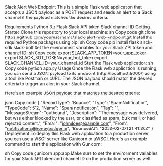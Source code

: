 Slack Alert Web Endpoint
This is a simple Flask web application that accepts a JSON payload as a POST request and sends an alert to a Slack channel if the payload matches the desired criteria.

Requirements
Python 3.x
Flask
Slack API token
Slack channel ID
Getting Started
Clone this repository to your local machine:
sh
Copy code
git clone https://github.com/yourusername/slack-alert-web-endpoint.git
Install the required Python packages using pip:
sh
Copy code
pip install flask slack-sdk slack-bolt
Set the environment variables for your Slack API token and channel ID:
sh
Copy code
export SLACK_APP_TOKEN=your_app_token
export SLACK_BOT_TOKEN=your_bot_token
export SLACK_CHANNEL_ID=your_channel_id
Start the Flask web application:
sh
Copy code
python app.py
Usage
Once the Flask web application is running, you can send a JSON payload to its endpoint (http://localhost:5000/) using a tool like Postman or cURL. The JSON payload should match the desired criteria to trigger an alert in your Slack channel.

Here's an example JSON payload that matches the desired criteria:

json
Copy code
{
  "RecordType": "Bounce",
  "Type": "SpamNotification",
  "TypeCode": 512,
  "Name": "Spam notification",
  "Tag": "",
  "MessageStream": "outbound",
  "Description": "The message was delivered, but was either blocked by the user, or classified as spam, bulk mail, or had rejected content.",
  "Email": "johndoe@example.com",
  "From": "notifications@honeybadger.io",
  "BouncedAt": "2023-02-27T21:41:30Z"
}
Deployment
To deploy this Flask web application to a production server, you can use a WSGI server like Gunicorn or uWSGI. Here's an example command to start the application with Gunicorn:

sh
Copy code
gunicorn app:app
Make sure to set the environment variables for your Slack API token and channel ID on the production server as well.